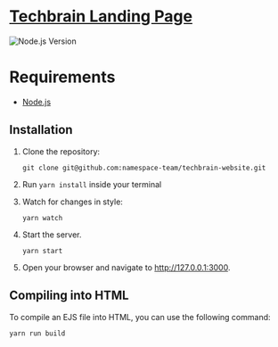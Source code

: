 # [Techbrain Landing Page](https://namespace-team.github.io/techbrain-website)

![Node.js Version](https://img.shields.io/badge/node-18.7.0-brightgreen)

# Requirements

- [Node.js](https://nodejs.org/en/)

## Installation

1. Clone the repository:
   ```shell
   git clone git@github.com:namespace-team/techbrain-website.git
   ```

2. Run `yarn install` inside your terminal

3. Watch for changes in style:
   ```shell
   yarn watch
   ```

4. Start the server.
   ```shell
   yarn start
   ```

5. Open your browser and navigate to http://127.0.0.1:3000.


## Compiling into HTML

To compile an EJS file into HTML, you can use the following command:

  ```shell
  yarn run build
  ```
